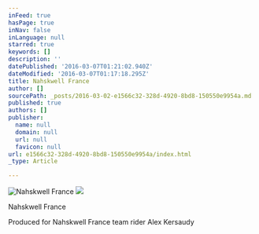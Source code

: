 ```yaml
---
inFeed: true
hasPage: true
inNav: false
inLanguage: null
starred: true
keywords: []
description: ''
datePublished: '2016-03-07T01:21:02.940Z'
dateModified: '2016-03-07T01:17:18.295Z'
title: Nahskwell France
author: []
sourcePath: _posts/2016-03-02-e1566c32-328d-4920-8bd8-150550e9954a.md
published: true
authors: []
publisher:
  name: null
  domain: null
  url: null
  favicon: null
url: e1566c32-328d-4920-8bd8-150550e9954a/index.html
_type: Article

---
```

![Nahskwell France](https://s3-us-west-2.amazonaws.com/the-grid-img/p/01ceba15c8b2b1b5731dbdd54ddb3590262ac2f9.jpg)
![](https://the-grid-user-content.s3-us-west-2.amazonaws.com/08db47cf-de39-4c39-b879-599faac5ac51.jpg)

Nahskwell France

Produced for Nahskwell France team rider Alex Kersaudy